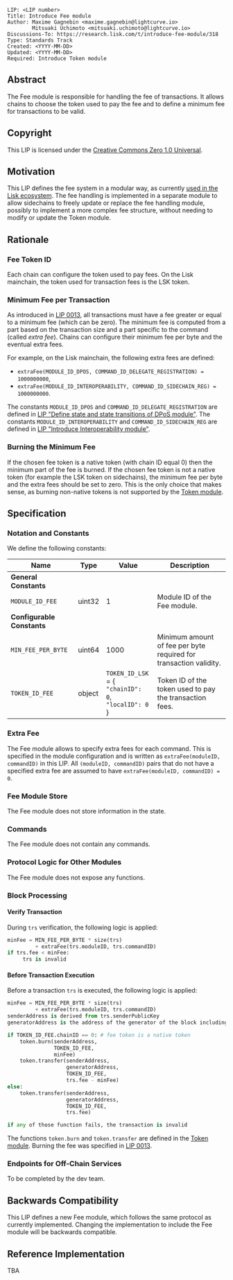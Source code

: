 ```
LIP: <LIP number>
Title: Introduce Fee module
Author: Maxime Gagnebin <maxime.gagnebin@lightcurve.io>
        Mitsuaki Uchimoto <mitsuaki.uchimoto@lightcurve.io>
Discussions-To: https://research.lisk.com/t/introduce-fee-module/318
Type: Standards Track
Created: <YYYY-MM-DD>
Updated: <YYYY-MM-DD>
Required: Introduce Token module
```


## Abstract

The Fee module is responsible for handling the fee of transactions. 
It allows chains to choose the token used to pay the fee and to define a minimum fee for transactions to be valid.


## Copyright

This LIP is licensed under the [Creative Commons Zero 1.0 Universal](https://creativecommons.org/publicdomain/zero/1.0/).


## Motivation

This LIP defines the fee system in a modular way, as currently [used in the Lisk ecosystem][state-model-LIP]. 
The fee handling is implemented in a separate module to allow sidechains to freely update or replace the fee handling module, 
possibly to implement a more complex fee structure, without needing to modify or update the Token module.


## Rationale


### Fee Token ID

Each chain can configure the token used to pay fees. 
On the Lisk mainchain, the token used for transaction fees is the LSK token.


### Minimum Fee per Transaction

As introduced in [LIP 0013][LIP-0013], all transactions must have a fee greater or equal to a minimum fee (which can be zero). 
The minimum fee is computed from a part based on the transaction size and a part specific to the command (called _extra fee_). 
Chains can configure their minimum fee per byte and the eventual extra fees.

For example, on the Lisk mainchain, the following extra fees are defined:

* `extraFee(MODULE_ID_DPOS, COMMAND_ID_DELEGATE_REGISTRATION) = 1000000000`,
* `extraFee(MODULE_ID_INTEROPERABILITY, COMMAND_ID_SIDECHAIN_REG) = 1000000000`.

The constants `MODULE_ID_DPOS` and `COMMAND_ID_DELEGATE_REGISTRATION` are defined in [LIP "Define state and state transitions of DPoS module"][DPoS-LIP]. 
The constants `MODULE_ID_INTEROPERABILITY` and `COMMAND_ID_SIDECHAIN_REG` are defined in [LIP "Introduce Interoperability module"][base-interoperability-LIP].


### Burning the Minimum Fee

If the chosen fee token is a native token (with chain ID equal 0) then the minimum part of the fee is burned. 
If the chosen fee token is not a native token (for example the LSK token on sidechains), the minimum fee per byte and the extra fees should be set to zero.
This is the only choice that makes sense, as burning non-native tokens is not supported by the [Token module][token-LIP].


## Specification


### Notation and Constants

We define the following constants:

| Name          | Type    | Value       | Description       | 
| ------------- |---------| ------------|---------|
| **General Constants** ||||
| `MODULE_ID_FEE` | uint32 | 1 | Module ID of the Fee module. |
| **Configurable Constants** ||||
| `MIN_FEE_PER_BYTE`| uint64 | 1000 | Minimum amount of fee per byte required for transaction validity.|
| `TOKEN_ID_FEE`    | object | `TOKEN_ID_LSK` = {<br /> `"chainID": 0`, <br /> `"localID": 0`<br />} | Token ID of the token used to pay the transaction fees. |


### Extra Fee

The Fee module allows to specify extra fees for each command.
This is specified in the module configuration and is written as `extraFee(moduleID, commandID)` in this LIP. 
All `(moduleID, commandID)` pairs that do not have a specified extra fee are assumed to have `extraFee(moduleID, commandID) = 0`.


### Fee Module Store

The Fee module does not store information in the state.


### Commands

The Fee module does not contain any commands.


### Protocol Logic for Other Modules

The Fee module does not expose any functions.


### Block Processing


#### Verify Transaction

During `trs` verification, the following logic is applied:

```python
minFee = MIN_FEE_PER_BYTE * size(trs) 
         + extraFee(trs.moduleID, trs.commandID)
if trs.fee < minFee:
     trs is invalid
```


#### Before Transaction Execution

Before a transaction `trs` is executed, the following logic is applied:

```python
minFee = MIN_FEE_PER_BYTE * size(trs) 
         + extraFee(trs.moduleID, trs.commandID)
senderAddress is derived from trs.senderPublicKey
generatorAddress is the address of the generator of the block including trs

if TOKEN_ID_FEE.chainID == 0: # fee token is a native token 
    token.burn(senderAddress,
               TOKEN_ID_FEE,
               minFee)
    token.transfer(senderAddress, 
                   generatorAddress, 
                   TOKEN_ID_FEE, 
                   trs.fee - minFee) 
else:
    token.transfer(senderAddress,
                   generatorAddress,
                   TOKEN_ID_FEE,
                   trs.fee)

if any of those function fails, the transaction is invalid
```

The functions `token.burn` and `token.transfer` are defined in the [Token module][token-LIP]. Burning the fee was specified in [LIP 0013](https://github.com/LiskHQ/lips/blob/master/proposals/lip-0013.md).


### Endpoints for Off-Chain Services

To be completed by the dev team.


## Backwards Compatibility

This LIP defines a new Fee module, which follows the same protocol as currently implemented. Changing the implementation to include the Fee module will be backwards compatible.


## Reference Implementation

TBA


[LIP-0013]: https://github.com/LiskHQ/lips/blob/master/proposals/lip-0013.md
[token-LIP]: https://research.lisk.com/t/introduce-an-interoperable-token-module/295
[DPoS-LIP]: https://research.lisk.com
[base-interoperability-LIP]:https://research.lisk.com/t/properties-serialization-and-initial-values-of-the-interoperability-module/290
[state-model-LIP]: https://github.com/LiskHQ/lips/blob/master/proposals/lip-0040.md
